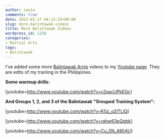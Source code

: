 ```yaml
---
author: sonia
comments: true
date: 2012-01-17 04:13:33+00:00
slug: more-balintawak-videos
title: More Balintawak Videos
wordpress_id: 1258
categories:
- Martial Arts
tags:
- Balintawak
---
```


I've added some more [Balintawak Arnis](http://en.wikipedia.org/wiki/Balintawak_Eskrima) videos to my [Youtube page](http://www.youtube.com/user/savannacat). They are edits of my training in the Philippines.

**Some warmup drills:**

[youtube=http://www.youtube.com/watch?v=v2sacUPkEGc]

**And Groups 1, 2, and 3 of the Balintawak "Grouped Training System":**

[youtube=http://www.youtube.com/watch?v=K0z_o2lTLlQ]

[youtube=http://www.youtube.com/watch?v=rahw63pQgbk]

[youtube=http://www.youtube.com/watch?v=Cu_0N_4804U]
